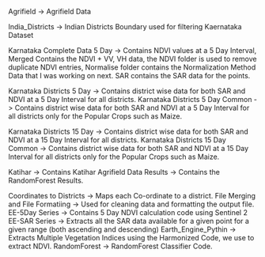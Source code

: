 Agrifield -> Agrifield Data

India_Districts -> Indian Districts Boundary used for filtering Kaernataka Dataset

Karnataka Complete Data 5 Day -> Contains NDVI values at a 5 Day Interval, Merged Contains the NDVI + VV, VH data, the NDVI folder is used to remove duplicate NDVI entries, 
                                Normalise folder contains the Normalization Method Data that I was working on next. SAR contains the SAR data for the points.

Karnataka Districts 5 Day -> Contains district wise data for both SAR and NDVI at a 5 Day Interval for all districts.
Karnataka Districts 5 Day Common -> Contains district wise data for both SAR and NDVI at a 5 Day Interval for all districts only for the Popular Crops such as Maize.

Karnataka Districts 15 Day -> Contains district wise data for both SAR and NDVI at a 15 Day Interval for all districts.
Karnataka Districts 15 Day Common -> Contains district wise data for both SAR and NDVI at a 15 Day Interval for all districts only for the Popular Crops such as Maize.

Katihar -> Contains Katihar Agrifield Data
Results -> Contains the RandomForest Results.

Coordinates to Districts -> Maps each Co-ordinate to a district.
File Merging and File Formatiing -> Used for cleaning data and formatting the output file.
EE-5Day Series -> Contains 5 Day NDVI calculation code using Sentinel 2
EE-SAR Series -> Extracts all the SAR data available for a given point for a given range (both ascending and descending)
Earth_Engine_Pythin -> Extracts Multiple Vegetation Indices using the Harmonized Code, we use to extract NDVI.
RandomForest -> RandomForest Classifier Code.

